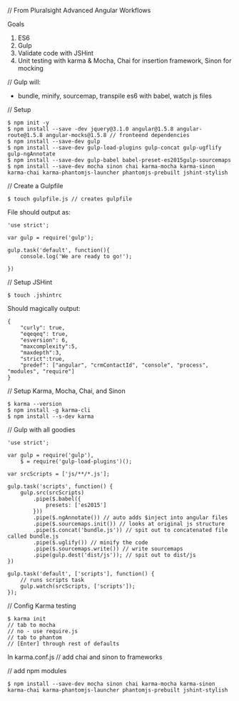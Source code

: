 // From Pluralsight Advanced Angular Workflows

Goals 

1. ES6
2. Gulp
3. Validate code with JSHint
4. Unit testing with karma & Mocha, Chai for insertion framework, Sinon for mocking

// Gulp will:
* bundle, minify, sourcemap, transpile es6 with babel, watch js files


// Setup
```
$ npm init -y
$ npm install --save -dev jquery@3.1.0 angular@1.5.8 angular-route@1.5.8 angular-mocks@1.5.8 // fronteend dependencies
$ npm install --save-dev gulp
$ npm install --save-dev gulp-load-plugins gulp-concat gulp-ugflify gulp-ngAnnotate 
$ npm install --save-dev gulp-babel babel-preset-es2015gulp-sourcemaps
$ npm install --save-dev mocha sinon chai karma-mocha karma-sinon karma-chai karma-phantomjs-launcher phantomjs-prebuilt jshint-stylish
```

// Create a Gulpfile
```
$ touch gulpfile.js // creates gulpfile
```

File should output as:
```
'use strict';

var gulp = require('gulp');

gulp.task('default', function(){
	console.log('We are ready to go!');

})
```

// Setup JSHint
```
$ touch .jshintrc
```

Should magically output:
```
{
	"curly": true,
	"eqeqeq": true,
	"esversion": 6,
	"maxcomplexity":5,
	"maxdepth":3,
	"strict":true,
	"predef": ["angular", "crmContactId", "console", "process", "modules", "require"]
}
```

// Setup Karma, Mocha, Chai, and Sinon
```
$ karma --version
$ npm install -g karma-cli
$ npm install --s-dev karma
```



// Gulp with all goodies

```
'use strict';

var gulp = require('gulp'),
	$ = require('gulp-load-plugins')();

var srcScripts = ['js/**/*.js'];

gulp.task('scripts', function() {
	gulp.src(srcScripts)
		.pipe($.babel({
			presets: ['es2015']
		}))
		.pipe($.ngAnnotate()) // auto adds $inject into angular files
		.pipe($.sourcemaps.init()) // looks at original js structure
		.pipe($.concat('bundle.js')) // spit out to concatenated file called bundle.js
		.pipe($.uglify()) // minify the code
		.pipe($.sourcemaps.write()) // write sourcemaps
		.pipe(gulp.dest('dist/js')); // spit out to dist/js
})

gulp.task('default', ['scripts'], function() {
	// runs scripts task
	gulp.watch(srcScripts, ['scripts']);
});
```


// Config Karma testing
```
$ karma init
// tab to mocha
// no - use require.js
// tab to phantom 
// [Enter] through rest of defaults
```

In karma.conf.js
// add chai and sinon to frameworks

// add npm modules
```
$ npm install --save-dev mocha sinon chai karma-mocha karma-sinon karma-chai karma-phantomjs-launcher phantomjs-prebuilt jshint-stylish
```




